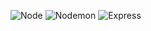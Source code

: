 ![Node](https://img.shields.io/badge/-%20NodeJS-brightgreen)
![Nodemon](https://img.shields.io/badge/-Nodemon-yellowgreen)
![Express](https://img.shields.io/badge/-Express-lightgrey)
